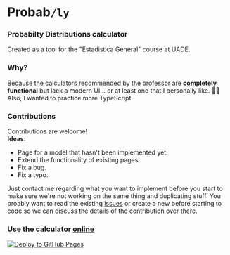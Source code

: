 # Probab`/ly`

### Probabilty Distributions calculator

Created as a tool for the "Estadistica General" course at UADE.

### Why?

Because the calculators recommended by the professor are __completely functional__
but lack a modern UI... or at least one that I personally like. 🤷‍♂️  
Also, I wanted to practice more TypeScript.

### Contributions

Contributions are welcome!  
__Ideas__:  
- Page for a model that hasn't been implemented yet.
- Extend the functionality of existing pages.
- Fix a bug.
- Fix a typo.  

Just contact me regarding what you want to implement before you start to make sure we're not working on the same thing and duplicating stuff.
You proably want to read the existing [issues](https://github.com/diegoasanch/probably/issues)
or create a new before starting to code so we can discuss the details of the contribution over there.

### Use the calculator [online](https://diegoasanch.github.io/probably/)

[![Deploy to GitHub Pages](https://github.com/diegoasanch/probably/actions/workflows/deploy.yml/badge.svg)](https://github.com/diegoasanch/probably/actions/workflows/deploy.yml)
